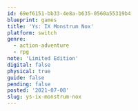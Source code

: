 ```yaml
---
id: 69ef6151-bb33-4e8a-b635-0560a55319b4
blueprint: games
title: 'Ys: IX Monstrum Nox'
platform: switch
genre:
  - action-adventure
  - rpg
note: 'Limited Edition'
digital: false
physical: true
guide: false
pending: false
posted: '2021-07-08'
slug: ys-ix-monstrum-nox
---
```

